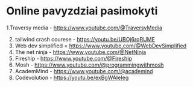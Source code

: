# Online pavyzdziai pasimokyti

1.Traversy media - https://www.youtube.com/@TraversyMedia

2. tailwind crash courese - https://youtu.be/UBOj6rqRUME
3. Web dev simplified = https://www.youtube.com/@WebDevSimplified
4. The net ninja - https://www.youtube.com/@NetNinja
5. Fireship - https://www.youtube.com/@Fireship
6. Mosh - https://www.youtube.com/@programmingwithmosh
7. AcademMind - https://www.youtube.com/@academind
8. Codevolution - https://youtu.be/exBgWAIeIeg
